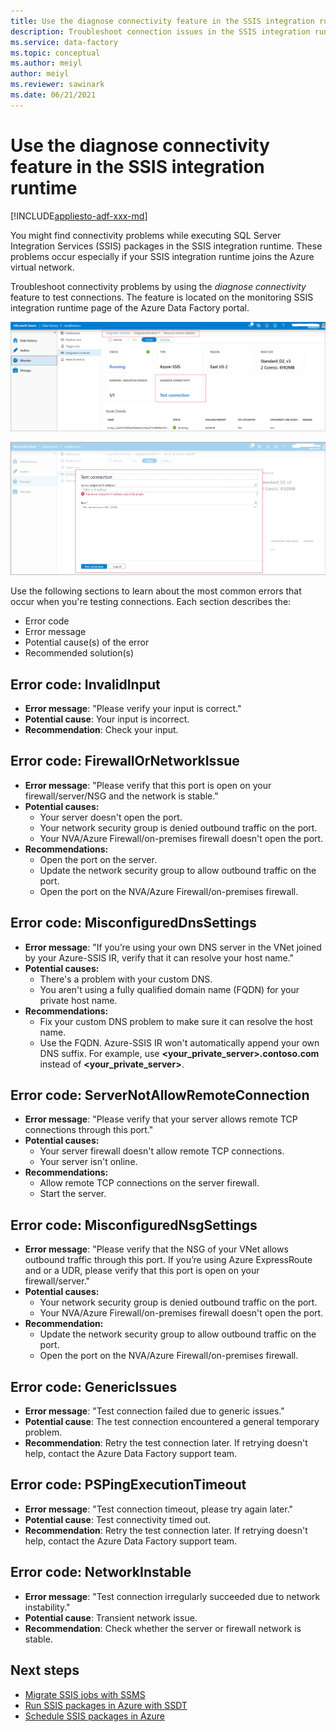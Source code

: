 ```yaml
---
title: Use the diagnose connectivity feature in the SSIS integration runtime
description: Troubleshoot connection issues in the SSIS integration runtime by using the diagnose connectivity feature. 
ms.service: data-factory
ms.topic: conceptual
ms.author: meiyl
author: meiyl
ms.reviewer: sawinark
ms.date: 06/21/2021
---
```


# Use the diagnose connectivity feature in the SSIS integration runtime

[!INCLUDE[appliesto-adf-xxx-md](includes/appliesto-adf-xxx-md.md)]

You might find connectivity problems while executing SQL Server Integration Services (SSIS) packages in the SSIS integration runtime. These problems occur especially if your SSIS integration runtime joins the Azure virtual network.

Troubleshoot connectivity problems by using the *diagnose connectivity* feature to test connections. The feature is located on the monitoring SSIS integration runtime page of the Azure Data Factory portal.

 ![Monitor page - diagnose connectivity](media/ssis-integration-runtime-diagnose-connectivity-faq/ssis-monitor-diagnose-connectivity.png)

 ![Monitor page - test connection](media/ssis-integration-runtime-diagnose-connectivity-faq/ssis-monitor-test-connection.png)

Use the following sections to learn about the most common errors that occur when you're testing connections. Each section describes the:

- Error code
- Error message
- Potential cause(s) of the error
- Recommended solution(s)

## Error code: InvalidInput

- **Error message**: "Please verify your input is correct."
- **Potential cause**: Your input is incorrect.
- **Recommendation**: Check your input.

## Error code: FirewallOrNetworkIssue

- **Error message**: "Please verify that this port is open on your firewall/server/NSG and the network is stable."
- **Potential causes:**
  - Your server doesn't open the port.
  - Your network security group is denied outbound traffic on the port.
  - Your NVA/Azure Firewall/on-premises firewall doesn't open the port.
- **Recommendations:**
  - Open the port on the server.
  - Update the network security group to allow outbound traffic on the port.
  - Open the port on the NVA/Azure Firewall/on-premises firewall.

## Error code: MisconfiguredDnsSettings

- **Error message**: "If you’re using your own DNS server in the VNet joined by your Azure-SSIS IR, verify that it can resolve your host name."
- **Potential causes:**
  -  There's a problem with your custom DNS.
  -  You aren't using a fully qualified domain name (FQDN) for your private host name.
- **Recommendations:**
  -  Fix your custom DNS problem to make sure it can resolve the host name.
  -  Use the FQDN. Azure-SSIS IR won't automatically append your own DNS suffix. For example, use **<your_private_server>.contoso.com** instead of **<your_private_server>**.

## Error code: ServerNotAllowRemoteConnection

- **Error message**: "Please verify that your server allows remote TCP connections through this port."
- **Potential causes:**
  -  Your server firewall doesn't allow remote TCP connections.
  -  Your server isn't online.
- **Recommendations:**
  -  Allow remote TCP connections on the server firewall.
  -  Start the server.
   
## Error code: MisconfiguredNsgSettings

- **Error message**: "Please verify that the NSG of your VNet allows outbound traffic through this port. If you’re using Azure ExpressRoute and or a UDR, please verify that this port is open on your firewall/server."
- **Potential causes:**
  -  Your network security group is denied outbound traffic on the port.
  -  Your NVA/Azure Firewall/on-premises firewall doesn't open the port.
- **Recommendation:**
  -  Update the network security group to allow outbound traffic on the port.
  -  Open the port on the NVA/Azure Firewall/on-premises firewall.

## Error code: GenericIssues

- **Error message**: "Test connection failed due to generic issues."
- **Potential cause**: The test connection encountered a general temporary problem.
- **Recommendation**: Retry the test connection later. If retrying doesn't help, contact the Azure Data Factory support team.

## Error code: PSPingExecutionTimeout

- **Error message**: "Test connection timeout, please try again later."
- **Potential cause**: Test connectivity timed out.
- **Recommendation**: Retry the test connection later. If retrying doesn't help, contact the Azure Data Factory support team.

## Error code: NetworkInstable

- **Error message**: "Test connection irregularly succeeded due to network instability."
- **Potential cause**: Transient network issue.
- **Recommendation**: Check whether the server or firewall network is stable.

## Next steps

- [Migrate SSIS jobs with SSMS](https://docs.microsoft.com/azure/data-factory/how-to-migrate-ssis-job-ssms)
- [Run SSIS packages in Azure with SSDT](https://docs.microsoft.com/azure/data-factory/how-to-invoke-ssis-package-ssdt)
- [Schedule SSIS packages in Azure](https://docs.microsoft.com/azure/data-factory/how-to-schedule-azure-ssis-integration-runtime)
